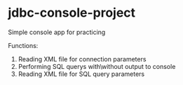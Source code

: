 # jdbc-console-project
Simple console app for practicing

Functions:
  1. Reading XML file for connection parameters
  2. Performing SQL querys with\without output to console
  3. Reading XML file for SQL query parameters
